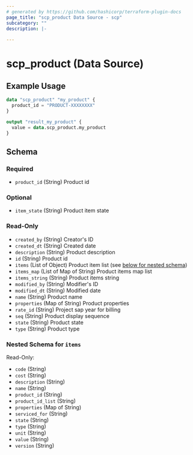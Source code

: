 ```yaml
---
# generated by https://github.com/hashicorp/terraform-plugin-docs
page_title: "scp_product Data Source - scp"
subcategory: ""
description: |-
  
---
```


# scp_product (Data Source)



## Example Usage

```terraform
data "scp_product" "my_product" {
  product_id = "PRODUCT-XXXXXXXX"
}

output "result_my_product" {
  value = data.scp_product.my_product
}
```

<!-- schema generated by tfplugindocs -->
## Schema

### Required

- `product_id` (String) Product id

### Optional

- `item_state` (String) Product item state

### Read-Only

- `created_by` (String) Creator's ID
- `created_dt` (String) Created date
- `description` (String) Product description
- `id` (String) Product id
- `items` (List of Object) Product item list (see [below for nested schema](#nestedatt--items))
- `items_map` (List of Map of String) Product items map list
- `items_string` (String) Product items string
- `modified_by` (String) Modifier's ID
- `modified_dt` (String) Modified date
- `name` (String) Product name
- `properties` (Map of String) Product properties
- `rate_id` (String) Project sap year for billing
- `seq` (String) Product display sequence
- `state` (String) Product state
- `type` (String) Product type

<a id="nestedatt--items"></a>
### Nested Schema for `items`

Read-Only:

- `code` (String)
- `cost` (String)
- `description` (String)
- `name` (String)
- `product_id` (String)
- `product_id_list` (String)
- `properties` (Map of String)
- `serviced_for` (String)
- `state` (String)
- `type` (String)
- `unit` (String)
- `value` (String)
- `version` (String)


